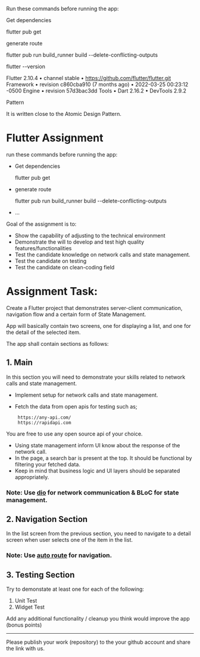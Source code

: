 
Run these commands before running the app:

Get dependencies

flutter pub get

generate route

flutter pub run build_runner build --delete-conflicting-outputs

flutter --version

Flutter 2.10.4 • channel stable • https://github.com/flutter/flutter.git
Framework • revision c860cba910 (7 months ago) • 2022-03-25 00:23:12 -0500
Engine • revision 57d3bac3dd
Tools • Dart 2.16.2 • DevTools 2.9.2

 Pattern

It is written close to the Atomic Design Pattern.


# Flutter Assignment

run these commands before running the app:

* Get dependencies

  flutter pub get

* generate route

  flutter pub run build_runner build --delete-conflicting-outputs

* ...


Goal of the assignment is to:

* Show the capability of adjusting to the technical environment
* Demonstrate the will to develop and test high quality features/functionalities
* Test the candidate knowledge on network calls and state management.
* Test the candidate on testing
* Test the candidate on clean-coding field

# Assignment Task:

Create a Flutter project that demonstrates server-client communication, navigation flow and a certain form of State Management.

App will basically contain two screens, one for displaying a list, and one for the detail of the selected item.

The app shall contain sections as follows:

## 1. Main

In this section you will need to demonstrate your skills related to network calls and state management.
* Implement setup for network calls and state management.
* Fetch the data from open apis for testing such as; 
   
       https://any-api.com/
       https://rapidapi.com
   
You are free to use any open source api of your choice. 

* Using state management inform UI know about the response of the network call.
* In the page, a search bar is present at the top. It should be functional by filtering your fetched data.
* Keep in mind that business logic and UI layers should be separated appropriately.

### **Note: Use [dio](https://pub.dev/packages/dio) for network communication & BLoC for state management.**

## 2. Navigation Section

In the list screen from the previous section, you need to navigate to a detail screen when user selects one of the item in the list.

### **Note: Use [auto route](https://pub.dev/packages/auto_route) for navigation.**


## 3. Testing Section

Try to demonstate at least one for each of the following:

1. Unit Test
2. Widget Test

Add any additional functionality / cleanup you think would improve the app (bonus points)

---

Please publish your work (repository) to the your github account and share the link with us.
